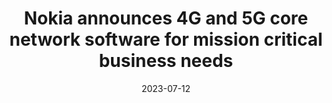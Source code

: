 ---
category:
- .nan
date: 2023-07-12
keyword_suggestion: ubuntu install docker
post_inspiration: https://www.telecomtv.com/content/digital-platforms-services/nokia-announces-4g-and-5g-core-network-software-for-mission-critical-business-needs-47604/
silot_terms: digital automation
title: Nokia announces 4G and 5G core network software for mission critical business
  needs
---
